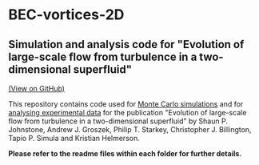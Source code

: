 # BEC-vortices-2D
## Simulation and analysis code for "Evolution of large-scale flow from turbulence in a two-dimensional superfluid"
[(View on GitHub)](https://github.com/shjohnst/BEC-vortices-2D)

This repository contains code used for [Monte Carlo simulations](MonteCarloSimulations) and for [analysing experimental data](ExperimentAnalysis) for the publication "Evolution of large-scale flow from turbulence in a two-dimensional superfluid" by Shaun P. Johnstone, Andrew J. Groszek, Philip T. Starkey, Christopher J. Billington, Tapio P. Simula and Kristian Helmerson.

**Please refer to the readme files within each folder for further details.**
